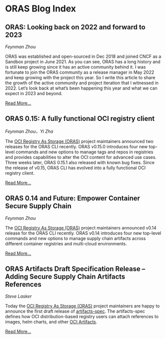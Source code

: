 # ORAS Blog Index

<h2>ORAS: Looking back on 2022 and forward to 2023</h2>

_Feynman Zhou_

ORAS was established and open-sourced in Dec 2018 and joined CNCF as a Sandbox project in June 2021. As you can see, ORAS has a long history and is still keep growing since it has an active community behind it. I was fortunate to join the ORAS community as a release manager in May 2022 and keep growing with the project this year. So I write this article to share the growth of the active community and project iteration that I witnessed in 2022. Let’s look back at what’s been happening this year and what we can expect in 2023 and beyond.

[Read More...][4]

  [4]: oras-looking-back-at-2022-and-forward-to-2023.md

<h2>ORAS 0.15: A fully functional OCI registry client</h2>

_Feynman Zhou，Yi Zha_

The [OCI Registry As Storage (ORAS)](https://oras.land/) project maintainers announced two releases for the ORAS CLI recently. ORAS v0.15.0 introduces four new top-level commands and new options to manage tags and repos in registries and provides capabilities to alter the OCI content for advanced use cases. Three weeks later, ORAS 0.15.1 also released with known bug fixes. Since the release of v0.15, ORAS CLI has evolved into a fully functional OCI registry client.

[Read More...][3]

  [3]: oras-0.15-a-fully-functional-registry-client.md

<h2>ORAS 0.14 and Future: Empower Container Secure Supply Chain</h2>

_Feynman Zhou_

The [OCI Registry As Storage (ORAS)](https://oras.land/) project maintainers announced v0.14 release for the ORAS CLI recently. ORAS v0.14 introduces four new top-level commands and new options to manage supply chain artifacts across different container registries and multi-cloud environments. 

[Read More...][2]

  [2]: oras-0.14-and-future.md


<h2>ORAS Artifacts Draft Specification Release – Adding Secure Supply Chain Artifacts References </h2>

_Steve Lasker_

Today the [OCI Registry As Storage (ORAS)](https://oras.land/) project maintainers are happy to announce the first draft release of [artifacts-spec]( https://github.com/oras-project/artifacts-spec/releases/tag/1.0.0-draft.1). The artifacts-spec defines how OCI distribution-based registry users can attach references to images, helm charts, and other [OCI Artifacts]( https://github.com/opencontainers/artifacts).  

[Read More...][1]

  [1]: oras-artifacts-draft-specification-release.md
